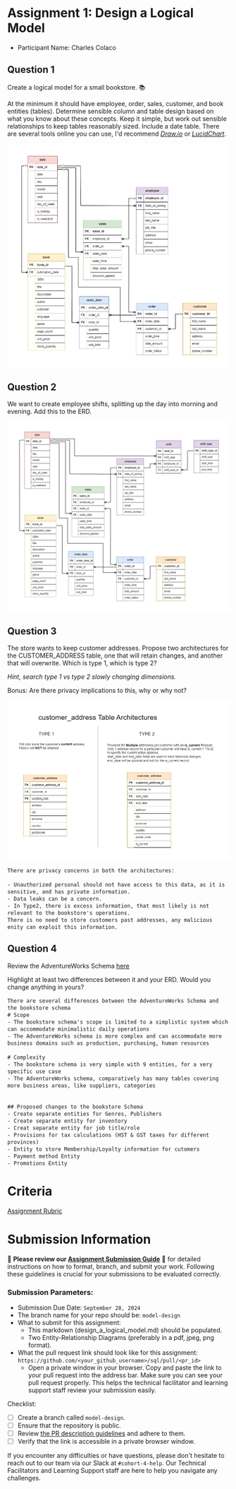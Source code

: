 # Assignment 1: Design a Logical Model

- Participant Name: Charles Colaco

## Question 1

Create a logical model for a small bookstore. 📚

At the minimum it should have employee, order, sales, customer, and book entities (tables). Determine sensible column and table design based on what you know about these concepts. Keep it simple, but work out sensible relationships to keep tables reasonably sized. Include a date table. There are several tools online you can use, I'd recommend [_Draw.io_](https://www.drawio.com/) or [_LucidChart_](https://www.lucidchart.com/pages/).

![image info](./images/Answer1.jpg)

## Question 2

We want to create employee shifts, splitting up the day into morning and evening. Add this to the ERD.

![image info](./images/Answer2.jpg)

## Question 3

The store wants to keep customer addresses. Propose two architectures for the CUSTOMER_ADDRESS table, one that will retain changes, and another that will overwrite. Which is type 1, which is type 2?

_Hint, search type 1 vs type 2 slowly changing dimensions._

Bonus: Are there privacy implications to this, why or why not?

![image info](./images/Answer3.jpg)

```
There are privacy concerns in both the architectures:

- Unauthorized personal should not have access to this data, as it is sensitive, and has private information.
- Data leaks can be a concern.
- In Type2, there is excess information, that most likely is not relevant to the bookstore's operations.
There is no need to store customers past addresses, any malicious enity can exploit this information.
```

## Question 4

Review the AdventureWorks Schema [here](https://i.stack.imgur.com/LMu4W.gif)

Highlight at least two differences between it and your ERD. Would you change anything in yours?

```
There are several differences between the AdventureWorks Schema and the bookstore schema
# Scope
- The bookstore schema's scope is limited to a simplistic system which can accommodate minimalistic daily operations
- The AdventureWorks schema is more complex and can accommodate more business domains such as production, purchasing, human resources

# Complexity
- The bookstore schema is very simple with 9 entities, for a very specific use case
- The AdventureWorks schema, comparatively has many tables covering more business areas, like suppliers, categories


## Proposed changes to the bookstore Schema
- Create separate entities for Genres, Publishers
- Create separate entity for inventory
- Creat separate entity for job title/role
- Provisions for tax calculations (HST & GST taxes for different provinces)
- Entity to store Membership/Loyalty information for cutomers
- Payment method Entity
- Promotions Entity
```

# Criteria

[Assignment Rubric](./assignment_rubric.md)

# Submission Information

🚨 **Please review our [Assignment Submission Guide](https://github.com/UofT-DSI/onboarding/blob/main/onboarding_documents/submissions.md)** 🚨 for detailed instructions on how to format, branch, and submit your work. Following these guidelines is crucial for your submissions to be evaluated correctly.

### Submission Parameters:

- Submission Due Date: `September 28, 2024`
- The branch name for your repo should be: `model-design`
- What to submit for this assignment:
  - This markdown (design_a_logical_model.md) should be populated.
  - Two Entity-Relationship Diagrams (preferably in a pdf, jpeg, png format).
- What the pull request link should look like for this assignment: `https://github.com/<your_github_username>/sql/pull/<pr_id>`
  - Open a private window in your browser. Copy and paste the link to your pull request into the address bar. Make sure you can see your pull request properly. This helps the technical facilitator and learning support staff review your submission easily.

Checklist:

- [ ] Create a branch called `model-design`.
- [ ] Ensure that the repository is public.
- [ ] Review [the PR description guidelines](https://github.com/UofT-DSI/onboarding/blob/main/onboarding_documents/submissions.md#guidelines-for-pull-request-descriptions) and adhere to them.
- [ ] Verify that the link is accessible in a private browser window.

If you encounter any difficulties or have questions, please don't hesitate to reach out to our team via our Slack at `#cohort-4-help`. Our Technical Facilitators and Learning Support staff are here to help you navigate any challenges.
